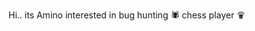 Hi..
its Amino
interested in bug hunting 🕷
chess player ♛
<!---
Aminos8/Aminos8 is a ✨ special ✨ repository because its `README.md` (this file) appears on your GitHub profile.
You can click the Preview link to take a look at your changes.
--->

